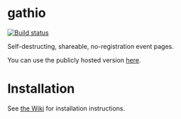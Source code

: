 # gathio

[![Build status](https://github.com/lowercasename/gathio/actions/workflows/build-test.yaml/badge.svg)](https://github.com/lowercasename/gathio/actions/workflows/build-test.yaml)

Self-destructing, shareable, no-registration event pages.

You can use the publicly hosted version [here](https://gath.io).

# Installation

See [the Wiki](https://github.com/lowercasename/gathio/wiki/install) for installation instructions.
